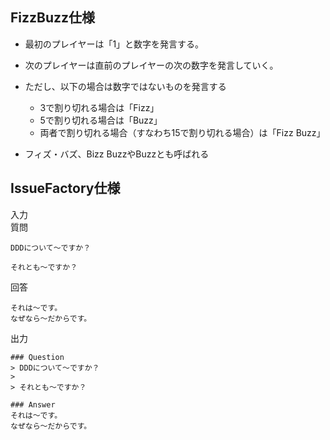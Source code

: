 ## FizzBuzz仕様
* 最初のプレイヤーは「1」と数字を発言する。
* 次のプレイヤーは直前のプレイヤーの次の数字を発言していく。
* ただし、以下の場合は数字ではないものを発言する
  * 3で割り切れる場合は「Fizz」
  * 5で割り切れる場合は「Buzz」
  * 両者で割り切れる場合（すなわち15で割り切れる場合）は「Fizz Buzz」
  
* フィズ・バズ、Bizz BuzzやBuzzとも呼ばれる


## IssueFactory仕様
入力  
質問
```
DDDについて〜ですか？

それとも〜ですか？
```
回答 
```
それは〜です。
なぜなら〜だからです。
```

出力
```
### Question
> DDDについて〜ですか？
> 
> それとも〜ですか？

### Answer
それは〜です。
なぜなら〜だからです。
```

